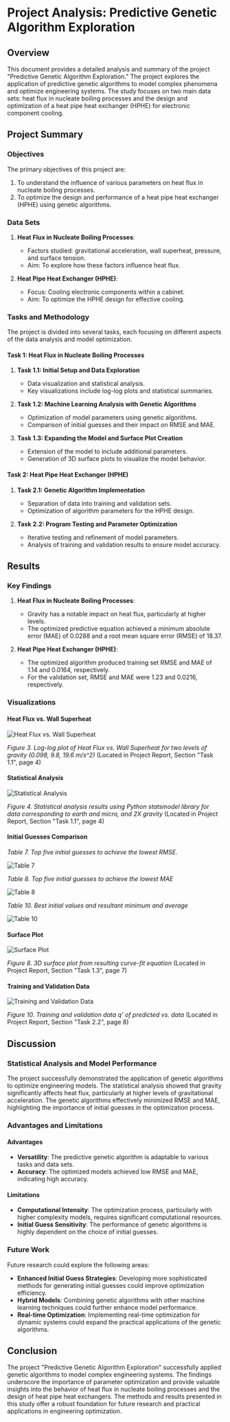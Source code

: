 # Project Analysis: Predictive Genetic Algorithm Exploration

## Overview

This document provides a detailed analysis and summary of the project "Predictive Genetic Algorithm Exploration." The project explores the application of predictive genetic algorithms to model complex phenomena and optimize engineering systems. The study focuses on two main data sets: heat flux in nucleate boiling processes and the design and optimization of a heat pipe heat exchanger (HPHE) for electronic component cooling.

## Project Summary

### Objectives

The primary objectives of this project are:
1. To understand the influence of various parameters on heat flux in nucleate boiling processes.
2. To optimize the design and performance of a heat pipe heat exchanger (HPHE) using genetic algorithms.

### Data Sets

1. **Heat Flux in Nucleate Boiling Processes**:
   - Factors studied: gravitational acceleration, wall superheat, pressure, and surface tension.
   - Aim: To explore how these factors influence heat flux.

2. **Heat Pipe Heat Exchanger (HPHE)**:
   - Focus: Cooling electronic components within a cabinet.
   - Aim: To optimize the HPHE design for effective cooling.

### Tasks and Methodology

The project is divided into several tasks, each focusing on different aspects of the data analysis and model optimization.

#### Task 1: Heat Flux in Nucleate Boiling Processes

1. **Task 1.1: Initial Setup and Data Exploration**
   - Data visualization and statistical analysis.
   - Key visualizations include log-log plots and statistical summaries.

2. **Task 1.2: Machine Learning Analysis with Genetic Algorithms**
   - Optimization of model parameters using genetic algorithms.
   - Comparison of initial guesses and their impact on RMSE and MAE.

3. **Task 1.3: Expanding the Model and Surface Plot Creation**
   - Extension of the model to include additional parameters.
   - Generation of 3D surface plots to visualize the model behavior.

#### Task 2: Heat Pipe Heat Exchanger (HPHE)

1. **Task 2.1: Genetic Algorithm Implementation**
   - Separation of data into training and validation sets.
   - Optimization of algorithm parameters for the HPHE design.

2. **Task 2.2: Program Testing and Parameter Optimization**
   - Iterative testing and refinement of model parameters.
   - Analysis of training and validation results to ensure model accuracy.

## Results

### Key Findings

1. **Heat Flux in Nucleate Boiling Processes**:
   - Gravity has a notable impact on heat flux, particularly at higher levels.
   - The optimized predictive equation achieved a minimum absolute error (MAE) of 0.0288 and a root mean square error (RMSE) of 18.37.

2. **Heat Pipe Heat Exchanger (HPHE)**:
   - The optimized algorithm produced training set RMSE and MAE of 1.14 and 0.0164, respectively.
   - For the validation set, RMSE and MAE were 1.23 and 0.0216, respectively.

### Visualizations

#### Heat Flux vs. Wall Superheat
![Heat Flux vs. Wall Superheat](images/figure3.png)

*Figure 3. Log-log plot of Heat Flux vs. Wall Superheat for two levels of gravity (0.098, 9.8, 19.6 m/s^2)*
(Located in Project Report, Section "Task 1.1", page 4)

#### Statistical Analysis
![Statistical Analysis](images/figure4.png)

*Figure 4. Statistical analysis results using Python statsmodel library for data corresponding to earth and micro, and 2X gravity*
(Located in Project Report, Section "Task 1.1", page 4)

#### Initial Guesses Comparison
*Table 7. Top five initial guesses to achieve the lowest RMSE.*

![Table 7](images/table7.png)

*Table 8. Top five initial guesses to achieve the lowest MAE*

![Table 8](images/table8.png)

*Table 10. Best initial values and resultant minimum and average*

![Table 10](images/table10.png)

#### Surface Plot
![Surface Plot](images/figure8.png)

*Figure 8. 3D surface plot from resulting curve-fit equation*
(Located in Project Report, Section "Task 1.3", page 7)

#### Training and Validation Data
![Training and Validation Data](images/figure10.png)

*Figure 10. Training and validation data q' of predicted vs. data*
(Located in Project Report, Section "Task 2.2", page 8)

## Discussion

### Statistical Analysis and Model Performance

The project successfully demonstrated the application of genetic algorithms to optimize engineering models. The statistical analysis showed that gravity significantly affects heat flux, particularly at higher levels of gravitational acceleration. The genetic algorithms effectively minimized RMSE and MAE, highlighting the importance of initial guesses in the optimization process.

### Advantages and Limitations

#### Advantages
- **Versatility**: The predictive genetic algorithm is adaptable to various tasks and data sets.
- **Accuracy**: The optimized models achieved low RMSE and MAE, indicating high accuracy.

#### Limitations
- **Computational Intensity**: The optimization process, particularly with higher complexity models, requires significant computational resources.
- **Initial Guess Sensitivity**: The performance of genetic algorithms is highly dependent on the choice of initial guesses.

### Future Work

Future research could explore the following areas:
- **Enhanced Initial Guess Strategies**: Developing more sophisticated methods for generating initial guesses could improve optimization efficiency.
- **Hybrid Models**: Combining genetic algorithms with other machine learning techniques could further enhance model performance.
- **Real-time Optimization**: Implementing real-time optimization for dynamic systems could expand the practical applications of the genetic algorithms.

## Conclusion

The project "Predictive Genetic Algorithm Exploration" successfully applied genetic algorithms to model complex engineering systems. The findings underscore the importance of parameter optimization and provide valuable insights into the behavior of heat flux in nucleate boiling processes and the design of heat pipe heat exchangers. The methods and results presented in this study offer a robust foundation for future research and practical applications in engineering optimization.
